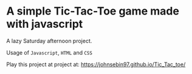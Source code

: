 # A simple Tic-Tac-Toe game made with javascript

A lazy Saturday afternoon project.

Usage of `Javascript`, `HTML` and `CSS`

Play this project at project at: https://johnsebin97.github.io/Tic_Tac_toe/
